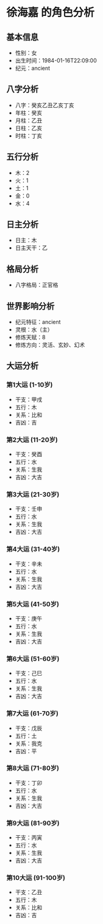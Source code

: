 # 徐海嘉 的角色分析

## 基本信息
- 性别：女
- 出生时间：1984-01-16T22:09:00
- 纪元：ancient

## 八字分析
- 八字：癸亥乙丑乙亥丁亥
- 年柱：癸亥
- 月柱：乙丑
- 日柱：乙亥
- 时柱：丁亥

## 五行分析
- 木：2
- 火：1
- 土：1
- 金：0
- 水：4

## 日主分析
- 日主：木
- 日主天干：乙

## 格局分析
- 八字格局：正官格

## 世界影响分析
- 纪元特征：ancient
- 灵根：水（主）
- 修炼天赋：8
- 修炼方向：灵活、玄妙、幻术

## 大运分析

### 第1大运 (1-10岁)
- 干支：甲戌
- 五行：木
- 关系：比和
- 吉凶：吉

### 第2大运 (11-20岁)
- 干支：癸酉
- 五行：水
- 关系：生我
- 吉凶：大吉

### 第3大运 (21-30岁)
- 干支：壬申
- 五行：水
- 关系：生我
- 吉凶：大吉

### 第4大运 (31-40岁)
- 干支：辛未
- 五行：水
- 关系：生我
- 吉凶：大吉

### 第5大运 (41-50岁)
- 干支：庚午
- 五行：水
- 关系：生我
- 吉凶：大吉

### 第6大运 (51-60岁)
- 干支：己巳
- 五行：水
- 关系：生我
- 吉凶：大吉

### 第7大运 (61-70岁)
- 干支：戊辰
- 五行：土
- 关系：我克
- 吉凶：平

### 第8大运 (71-80岁)
- 干支：丁卯
- 五行：水
- 关系：生我
- 吉凶：大吉

### 第9大运 (81-90岁)
- 干支：丙寅
- 五行：水
- 关系：生我
- 吉凶：大吉

### 第10大运 (91-100岁)
- 干支：乙丑
- 五行：木
- 关系：比和
- 吉凶：吉
